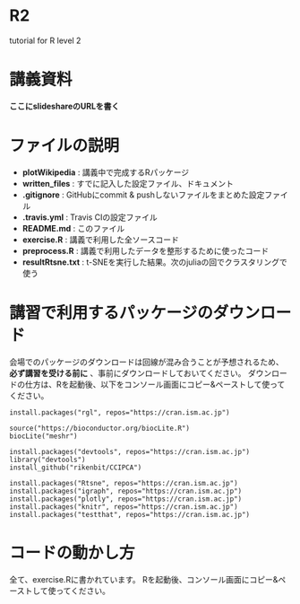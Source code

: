 # R2
tutorial for R level 2

# 講義資料

**ここにslideshareのURLを書く**

# ファイルの説明
- **plotWikipedia** : 講義中で完成するRパッケージ
- **written_files** : すでに記入した設定ファイル、ドキュメント
- **.gitignore** : GitHubにcommit & pushしないファイルをまとめた設定ファイル
- **.travis.yml** : Travis CIの設定ファイル
- **README.md** : このファイル
- **exercise.R** : 講義で利用した全ソースコード
- **preprocess.R** : 講義で利用したデータを整形するために使ったコード
- **resultRtsne.txt** : t-SNEを実行した結果。次のjuliaの回でクラスタリングで使う

# 講習で利用するパッケージのダウンロード
会場でのパッケージのダウンロードは回線が混み合うことが予想されるため、 **必ず講習を受ける前に** 、事前にダウンロードしておいてください。
ダウンロードの仕方は、Rを起動後、以下をコンソール画面にコピー&ペーストして使ってください。

```{r}
install.packages("rgl", repos="https://cran.ism.ac.jp")

source("https://bioconductor.org/biocLite.R")
biocLite("meshr")

install.packages("devtools", repos="https://cran.ism.ac.jp")
library("devtools")
install_github("rikenbit/CCIPCA")

install.packages("Rtsne", repos="https://cran.ism.ac.jp")
install.packages("igraph", repos="https://cran.ism.ac.jp")
install.packages("plotly", repos="https://cran.ism.ac.jp")
install.packages("knitr", repos="https://cran.ism.ac.jp")
install.packages("testthat", repos="https://cran.ism.ac.jp")
```

# コードの動かし方
全て、exercise.Rに書かれています。
Rを起動後、コンソール画面にコピー&ペーストして使ってください。
